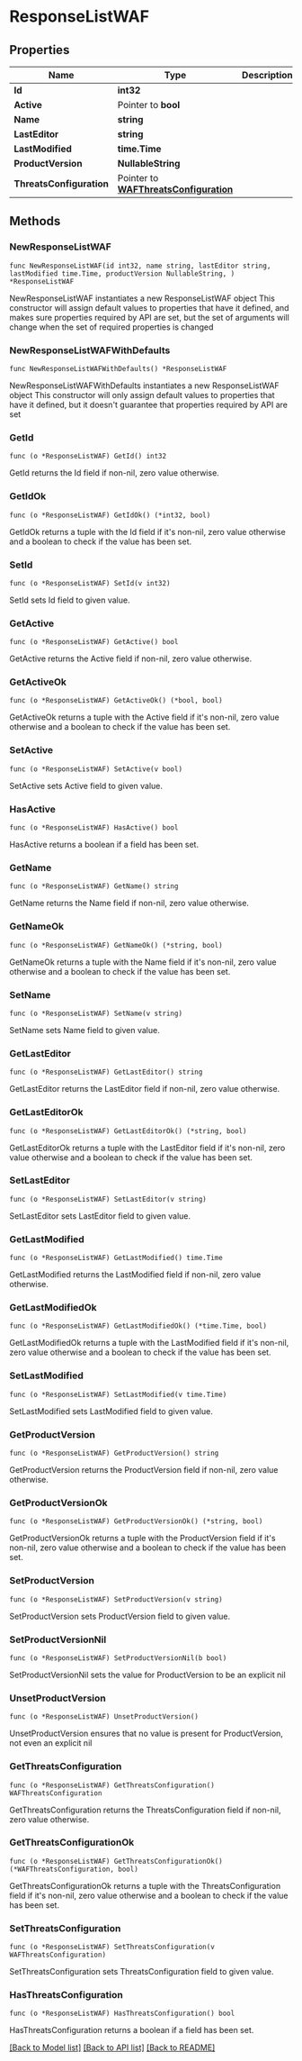 # ResponseListWAF

## Properties

Name | Type | Description | Notes
------------ | ------------- | ------------- | -------------
**Id** | **int32** |  | [readonly] 
**Active** | Pointer to **bool** |  | [optional] 
**Name** | **string** |  | 
**LastEditor** | **string** |  | [readonly] 
**LastModified** | **time.Time** |  | [readonly] 
**ProductVersion** | **NullableString** |  | [readonly] 
**ThreatsConfiguration** | Pointer to [**WAFThreatsConfiguration**](WAFThreatsConfiguration.md) |  | [optional] 

## Methods

### NewResponseListWAF

`func NewResponseListWAF(id int32, name string, lastEditor string, lastModified time.Time, productVersion NullableString, ) *ResponseListWAF`

NewResponseListWAF instantiates a new ResponseListWAF object
This constructor will assign default values to properties that have it defined,
and makes sure properties required by API are set, but the set of arguments
will change when the set of required properties is changed

### NewResponseListWAFWithDefaults

`func NewResponseListWAFWithDefaults() *ResponseListWAF`

NewResponseListWAFWithDefaults instantiates a new ResponseListWAF object
This constructor will only assign default values to properties that have it defined,
but it doesn't guarantee that properties required by API are set

### GetId

`func (o *ResponseListWAF) GetId() int32`

GetId returns the Id field if non-nil, zero value otherwise.

### GetIdOk

`func (o *ResponseListWAF) GetIdOk() (*int32, bool)`

GetIdOk returns a tuple with the Id field if it's non-nil, zero value otherwise
and a boolean to check if the value has been set.

### SetId

`func (o *ResponseListWAF) SetId(v int32)`

SetId sets Id field to given value.


### GetActive

`func (o *ResponseListWAF) GetActive() bool`

GetActive returns the Active field if non-nil, zero value otherwise.

### GetActiveOk

`func (o *ResponseListWAF) GetActiveOk() (*bool, bool)`

GetActiveOk returns a tuple with the Active field if it's non-nil, zero value otherwise
and a boolean to check if the value has been set.

### SetActive

`func (o *ResponseListWAF) SetActive(v bool)`

SetActive sets Active field to given value.

### HasActive

`func (o *ResponseListWAF) HasActive() bool`

HasActive returns a boolean if a field has been set.

### GetName

`func (o *ResponseListWAF) GetName() string`

GetName returns the Name field if non-nil, zero value otherwise.

### GetNameOk

`func (o *ResponseListWAF) GetNameOk() (*string, bool)`

GetNameOk returns a tuple with the Name field if it's non-nil, zero value otherwise
and a boolean to check if the value has been set.

### SetName

`func (o *ResponseListWAF) SetName(v string)`

SetName sets Name field to given value.


### GetLastEditor

`func (o *ResponseListWAF) GetLastEditor() string`

GetLastEditor returns the LastEditor field if non-nil, zero value otherwise.

### GetLastEditorOk

`func (o *ResponseListWAF) GetLastEditorOk() (*string, bool)`

GetLastEditorOk returns a tuple with the LastEditor field if it's non-nil, zero value otherwise
and a boolean to check if the value has been set.

### SetLastEditor

`func (o *ResponseListWAF) SetLastEditor(v string)`

SetLastEditor sets LastEditor field to given value.


### GetLastModified

`func (o *ResponseListWAF) GetLastModified() time.Time`

GetLastModified returns the LastModified field if non-nil, zero value otherwise.

### GetLastModifiedOk

`func (o *ResponseListWAF) GetLastModifiedOk() (*time.Time, bool)`

GetLastModifiedOk returns a tuple with the LastModified field if it's non-nil, zero value otherwise
and a boolean to check if the value has been set.

### SetLastModified

`func (o *ResponseListWAF) SetLastModified(v time.Time)`

SetLastModified sets LastModified field to given value.


### GetProductVersion

`func (o *ResponseListWAF) GetProductVersion() string`

GetProductVersion returns the ProductVersion field if non-nil, zero value otherwise.

### GetProductVersionOk

`func (o *ResponseListWAF) GetProductVersionOk() (*string, bool)`

GetProductVersionOk returns a tuple with the ProductVersion field if it's non-nil, zero value otherwise
and a boolean to check if the value has been set.

### SetProductVersion

`func (o *ResponseListWAF) SetProductVersion(v string)`

SetProductVersion sets ProductVersion field to given value.


### SetProductVersionNil

`func (o *ResponseListWAF) SetProductVersionNil(b bool)`

 SetProductVersionNil sets the value for ProductVersion to be an explicit nil

### UnsetProductVersion
`func (o *ResponseListWAF) UnsetProductVersion()`

UnsetProductVersion ensures that no value is present for ProductVersion, not even an explicit nil
### GetThreatsConfiguration

`func (o *ResponseListWAF) GetThreatsConfiguration() WAFThreatsConfiguration`

GetThreatsConfiguration returns the ThreatsConfiguration field if non-nil, zero value otherwise.

### GetThreatsConfigurationOk

`func (o *ResponseListWAF) GetThreatsConfigurationOk() (*WAFThreatsConfiguration, bool)`

GetThreatsConfigurationOk returns a tuple with the ThreatsConfiguration field if it's non-nil, zero value otherwise
and a boolean to check if the value has been set.

### SetThreatsConfiguration

`func (o *ResponseListWAF) SetThreatsConfiguration(v WAFThreatsConfiguration)`

SetThreatsConfiguration sets ThreatsConfiguration field to given value.

### HasThreatsConfiguration

`func (o *ResponseListWAF) HasThreatsConfiguration() bool`

HasThreatsConfiguration returns a boolean if a field has been set.


[[Back to Model list]](../README.md#documentation-for-models) [[Back to API list]](../README.md#documentation-for-api-endpoints) [[Back to README]](../README.md)



